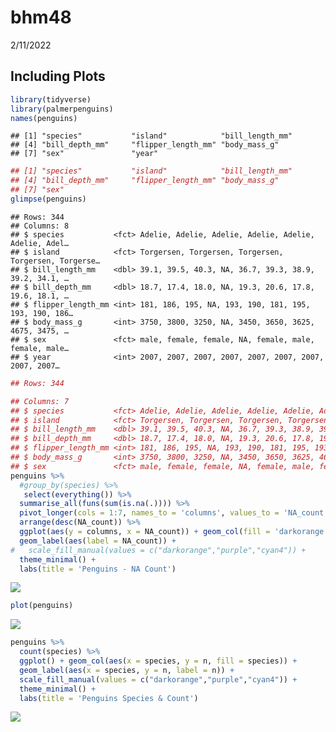 bhm48
================
2/11/2022

## Including Plots

``` r
library(tidyverse)
library(palmerpenguins)
names(penguins)
```

    ## [1] "species"           "island"            "bill_length_mm"   
    ## [4] "bill_depth_mm"     "flipper_length_mm" "body_mass_g"      
    ## [7] "sex"               "year"

``` r
## [1] "species"           "island"            "bill_length_mm"   
## [4] "bill_depth_mm"     "flipper_length_mm" "body_mass_g"      
## [7] "sex"
glimpse(penguins)
```

    ## Rows: 344
    ## Columns: 8
    ## $ species           <fct> Adelie, Adelie, Adelie, Adelie, Adelie, Adelie, Adel…
    ## $ island            <fct> Torgersen, Torgersen, Torgersen, Torgersen, Torgerse…
    ## $ bill_length_mm    <dbl> 39.1, 39.5, 40.3, NA, 36.7, 39.3, 38.9, 39.2, 34.1, …
    ## $ bill_depth_mm     <dbl> 18.7, 17.4, 18.0, NA, 19.3, 20.6, 17.8, 19.6, 18.1, …
    ## $ flipper_length_mm <int> 181, 186, 195, NA, 193, 190, 181, 195, 193, 190, 186…
    ## $ body_mass_g       <int> 3750, 3800, 3250, NA, 3450, 3650, 3625, 4675, 3475, …
    ## $ sex               <fct> male, female, female, NA, female, male, female, male…
    ## $ year              <int> 2007, 2007, 2007, 2007, 2007, 2007, 2007, 2007, 2007…

``` r
## Rows: 344
```

``` r
## Columns: 7
## $ species           <fct> Adelie, Adelie, Adelie, Adelie, Adelie, Adelie, Ade…
## $ island            <fct> Torgersen, Torgersen, Torgersen, Torgersen, Torgers…
## $ bill_length_mm    <dbl> 39.1, 39.5, 40.3, NA, 36.7, 39.3, 38.9, 39.2, 34.1,…
## $ bill_depth_mm     <dbl> 18.7, 17.4, 18.0, NA, 19.3, 20.6, 17.8, 19.6, 18.1,…
## $ flipper_length_mm <int> 181, 186, 195, NA, 193, 190, 181, 195, 193, 190, 18…
## $ body_mass_g       <int> 3750, 3800, 3250, NA, 3450, 3650, 3625, 4675, 3475,…
## $ sex               <fct> male, female, female, NA, female, male, female, mal…
penguins %>%
  #group_by(species) %>%
   select(everything()) %>% 
  summarise_all(funs(sum(is.na(.)))) %>%
  pivot_longer(cols = 1:7, names_to = 'columns', values_to = 'NA_count') %>%
  arrange(desc(NA_count)) %>%
  ggplot(aes(y = columns, x = NA_count)) + geom_col(fill = 'darkorange') +
  geom_label(aes(label = NA_count)) +
#   scale_fill_manual(values = c("darkorange","purple","cyan4")) +
  theme_minimal() +
  labs(title = 'Penguins - NA Count')
```

![](bhm48_files/figure-gfm/unnamed-chunk-2-1.png)<!-- -->

``` r
plot(penguins)
```

![](bhm48_files/figure-gfm/unnamed-chunk-3-1.png)<!-- -->

``` r
penguins %>%
  count(species) %>%
  ggplot() + geom_col(aes(x = species, y = n, fill = species)) +
  geom_label(aes(x = species, y = n, label = n)) +
  scale_fill_manual(values = c("darkorange","purple","cyan4")) +
  theme_minimal() +
  labs(title = 'Penguins Species & Count')
```

![](bhm48_files/figure-gfm/unnamed-chunk-4-1.png)<!-- -->
